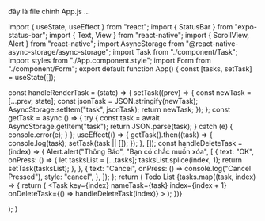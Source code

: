 đây là file chính App.js ...


import { useState, useEffect } from "react";
import { StatusBar } from "expo-status-bar";
import { Text, View } from "react-native";
import { ScrollView, Alert } from "react-native";
import AsyncStorage from "@react-native-async-storage/async-storage";
import Task from "./component/Task";
import styles from "./App.component.style";
import Form from "./component/Form";
export default function App() {
  const [tasks, setTask] = useState([]);

  const handleRenderTask = (state) => {
    setTask((prev) => {
      const newTask = [...prev, state];
      const jsonTask = JSON.stringify(newTask);
      AsyncStorage.setItem("task", jsonTask);
      return newTask;
    });
  };
  const getTask = async () => {
    try {
      const task = await AsyncStorage.getItem("task");
      return JSON.parse(task);
    } catch (e) {
      console.error(e);
    }
  };
  useEffect(() => {
    getTask().then((task) => {
      console.log(task);
      setTask(task || []);
    });
  }, []);
  const handleDeleteTask = (index) => {
    Alert.alert("Thông Báo", "Bạn có chắc muốn xóa", [
      {
        text: "OK",
        onPress: () => {
          let tasksList = [...tasks];
          tasksList.splice(index, 1);
          return setTask(tasksList);
        },
      },
      {
        text: "Cancel",
        onPress: () => console.log("Cancel Pressed"),
        style: "cancel",
      },
    ]);
  };
  return (
    <View style={styles.container}>
      <View style={styles.body}>
        <Text style={styles.Header}>Todo List </Text>
        <ScrollView>
          {tasks.map((task, index) => {
            return (
              <Task
                key={index}
                nameTask={task}
                index={index + 1}
                onDeleteTask={() => handleDeleteTask(index)}
              ></Task>
            );
          })}
        </ScrollView>
      </View>
      <Form add={handleRenderTask} />
    </View>
  );
}
